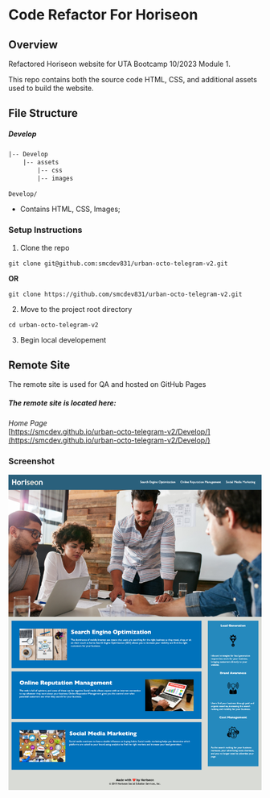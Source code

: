 # Code Refactor For Horiseon

## Overview

Refactored Horiseon website for UTA Bootcamp 10/2023 Module 1.

This repo contains both the source code HTML, CSS, and additional assets used to build the website.

## File Structure

##### Develop

```shell
|-- Develop
    |-- assets
        |-- css
        |-- images
```

`Develop/`

- Contains HTML, CSS, Images;

### Setup Instructions

1. Clone the repo

```shell
git clone git@github.com:smcdev831/urban-octo-telegram-v2.git
```

**OR**

```shell
git clone https://github.com/smcdev831/urban-octo-telegram-v2.git
```

2. Move to the project root directory

```shell
cd urban-octo-telegram-v2
```

3. Begin local developement

## Remote Site

The remote site is used for QA and hosted on GitHub Pages

##### The remote site is located here:

_Home Page_<br>[https://smcdev.github.io/urban-octo-telegram-v2/Develop/](https://smcdev.github.io/urban-octo-telegram-v2/Develop/)

### Screenshot

![Horiseon Screenshot](https://raw.githubusercontent.com/fondofhats/urban-octo-telegram-v2/master/screencapture-fondofhats-github-io-urban-octo-telegram-v2-Develop-2020-08-05-15_21_37.jpg)
